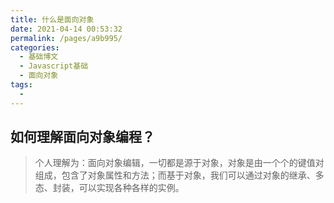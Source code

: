 ```yaml
---
title: 什么是面向对象
date: 2021-04-14 00:53:32
permalink: /pages/a9b995/
categories:
  - 基础博文
  - Javascript基础
  - 面向对象
tags:
  -
---
```



## 如何理解面向对象编程？
> 个人理解为：面向对象编辑，一切都是源于对象，对象是由一个个的键值对组成，包含了对象属性和方法；而基于对象，我们可以通过对象的继承、多态、封装，可以实现各种各样的实例。
